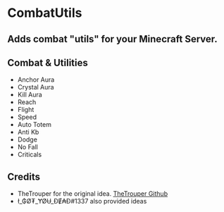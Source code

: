 # CombatUtils
Adds combat "utils" for your Minecraft Server.
-----------------------------------------------------
## Combat & Utilities
- Anchor Aura
- Crystal Aura
- Kill Aura
- Reach
- Flight
- Speed
- Auto Totem
- Anti Kb
- Dodge
- No Fall
- Criticals

## Credits
- TheTrouper for the original idea. [TheTrouper Github](https://github.com/thetrouper)
- ł_₲Ø₮_ɎØɄ_ĐɆ₳Đ#1337 also provided ideas
